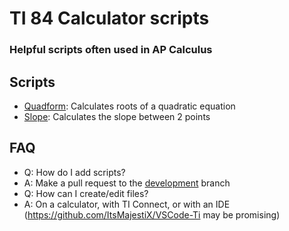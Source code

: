 # TI 84 Calculator scripts
### Helpful scripts often used in AP Calculus

## Scripts
* [Quadform](scripts/QUADFORM.8xp): Calculates roots of a quadratic equation
* [Slope](scripts/SLOPE.8xp): Calculates the slope between 2 points

## FAQ
* Q: How do I add scripts?
* A: Make a pull request to the [development](../../tree/development) branch
* Q: How can I create/edit files?
* A: On a calculator, with TI Connect, or with an IDE (https://github.com/ItsMajestiX/VSCode-Ti may be promising)
